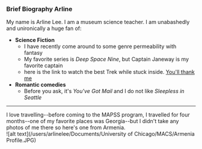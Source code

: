 
### Brief Biography Arline  
My name is Arline Lee. I am a museum science teacher. I am unabashedly and unironically a huge fan of: 
* **Science Fiction**  
   + I have recently come around to some genre permeability with fantasy
  + My favorite series is *Deep Space Nine*, but Captain Janeway is my favorite captain 
   + here is the link to watch the best Trek while stuck inside. [You'll thank me](https://www.netflix.com/title/70158330?source=35) 
* **Romantic comedies**
    + Before you ask, it's *You've Got Mail* and I do not like *Sleepless in Seattle*
---------
I love travelling--before coming to the MAPSS program, I travelled for four months--one of my favorite places was Georgia--but I didn't take any photos of me there so here's one from Armenia.   
![alt text](/users/arlinelee/Documents/University of Chicago/MACS/Armenia Profile.JPG)